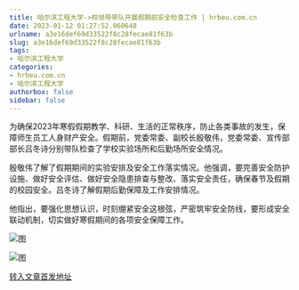 ```yaml
---
title: 哈尔滨工程大学->校领导带队开展假期前安全检查工作 | hrbeu.com.cn
date: 2023-01-12 01:27:52.060648
urlname: a3e16def69d33522f8c28fecae81f63b
slug: a3e16def69d33522f8c28fecae81f63b
tags: 
- 哈尔滨工程大学
categories:
- hrbeu.com.cn
- 哈尔滨工程大学
authorbox: false
sidebar: false
---
```

为确保2023年寒假假期教学、科研、生活的正常秩序，防止各类事故的发生，保障师生员工人身财产安全。假期前，党委常委、副校长殷敬伟，党委常委、宣传部部长吕冬诗分别带队检查了学校实验场所和后勤场所安全情况。

殷敬伟了解了假期期间的实验安排及安全工作落实情况。他强调，要完善安全防护设施、做好安全评估、做好安全隐患排查与整改、落实安全责任，确保春节及假期的校园安全。吕冬诗了解假期后勤保障及工作安排情况。
<!--more-->
他指出，要强化思想认识，时刻绷紧安全这根弦，严密筑牢安全防线，要形成安全联动机制，切实做好寒假期间的各项安全保障工作。

![图](http://gongxue.cn/__local/5/38/0E/49E28588E0EA1E0A1C3C6BDBD63_8CE7DEA1_F9F3.jpg)

![图](http://gongxue.cn/__local/1/FD/06/962449F61DF33963C65920BF597_B95AD7B2_46395.jpg)

[转入文章首发地址](http://gongxue.cn/info/1015/74040.htm)